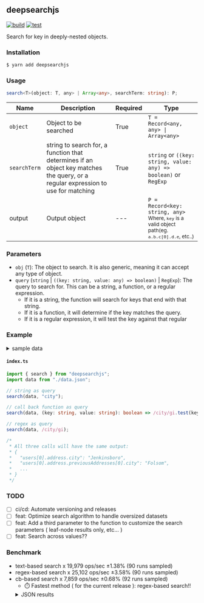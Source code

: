 ## deepsearchjs

[![build](https://github.com/wise-introvert/deepsearchjs/actions/workflows/npm-publish.yml/badge.svg)](https://github.com/wise-introvert/deepsearchjs/workflows/npm-publish.yml)
[![test](https://github.com/wise-introvert/deepsearchjs/actions/workflows/test.yml/badge.svg)](https://github.com/wise-introvert/deepsearchjs/workflows/test.yml)

Search for key in deeply-nested objects.

### Installation

```bash
$ yarn add deepsearchjs
```

### Usage

```ts
search<T>(object: T, any> | Array<any>, searchTerm: string): P;
```

| Name         | Description                                                                                                                      | Required | Type                                                                                                              |
| ------------ | -------------------------------------------------------------------------------------------------------------------------------- | -------- | ----------------------------------------------------------------------------------------------------------------- |
| `object`     | Object to be searched                                                                                                            | True     | `T = Record<any, any> \| Array<any>`                                                                              |
| `searchTerm` | string to search for, a function that determines if an object key matches the query, or a regular expression to use for matching | True     | `string` or `((key: string, value: any) => boolean)` or `RegExp`                                                  |
| output       | Output object                                                                                                                    | ---      | `P = Record<key: string, any>`<br /><small>Where, `key` is a valid object path(eg. `a.b.c[0].d.e`, etc..)</small> |

### Parameters

- `obj` (`T`): The object to search. It is also generic, meaning it can accept any type of object.
- `query` (`string` | `((key: string, value: any) => boolean)` | `RegExp`): The query to search for. This can be a string, a function, or a regular expression.
  - If it is a string, the function will search for keys that end with that string.
  - If it is a function, it will determine if the key matches the query.
  - If it is a regular expression, it will test the key against that regular

### Example

<details>
  <summary>sample data</summary>
  <pre>
{
  "users": [
    {
      "id": 39101,
      "name": "Edwin Reichel",
      "email": "Kirk.Bednar@yahoo.com",
      "address": {
        "street": "1709 Carole Branch",
        "city": "Jenkinsboro",
        "state": "TX",
        "zip": "61317-0976",
        "phoneNumbers": [
          { "type": "work", "number": "232.844.3064 x29733" },
          { "type": "work", "number": "950.846.8118 x9126" }
        ],
        "previousAddresses": [
          {
            "street": "82002 Connelly Dale",
            "city": "Folsom",
            "state": "MS",
            "zip": "20367-6986",
            "yearsLived": 10,
            "phoneNumbers": [{ "type": "work", "number": "1-997-352-5842" }],
            "previousAddresses": [
              {
                "street": "663 Emie Way",
                "city": "Gradyton",
                "state": "OH",
                "zip": "09828-8254",
                "yearsLived": 5
              },
              {
                "street": "1991 Consuelo Roads",
                "city": "Gusbury",
                "state": "KY",
                "zip": "69719",
                "yearsLived": 1
              }
            ]
          }
        ]
      },
      "orders": [
        {
          "id": 15686,
          "date": "Sun Jan 22 2023 15:36:15 GMT-0500 (Eastern Standard Time)",
          "total": 83285,
          "items": [
            {
              "name": "Incredible Metal Shoes",
              "quantity": 1,
              "price": "469.00"
            },
            {
              "name": "Unbranded Concrete Chair",
              "quantity": 6,
              "price": "999.00"
            },
            {
              "name": "Licensed Concrete Sausages",
              "quantity": 9,
              "price": "657.00"
            },
            {
              "name": "Electronic Rubber Ball",
              "quantity": 7,
              "price": "117.00"
            }
          ],
          "shippingAddress": {
            "street": "034 Wiza Forge",
            "city": "Glenniemouth",
            "state": "VT",
            "zip": "60082-4617"
          }
        }
      ]
    },
    {
      "id": 41973,
      "name": "Melanie Upton",
      "email": "Alisha.Boyle@yahoo.com",
      "address": {
        "street": "69147 Bode Junctions",
        "city": "Bakersfield",
        "state": "WA",
        "zip": "83859",
        "phoneNumbers": [
          { "type": "home", "number": "(263) 786-2737 x719" },
          { "type": "home", "number": "1-536-445-2960" }
        ],
        "previousAddresses": [
          {
            "street": "99456 Elliott Corner",
            "city": "Joanneburgh",
            "state": "ME",
            "zip": "41321",
            "yearsLived": 9,
            "phoneNumbers": [
              { "type": "work", "number": "(999) 243-1101" },
              { "type": "work", "number": "353.548.4339 x89335" }
            ],
            "previousAddresses": [
              {
                "street": "591 Thomas Way",
                "city": "New Richmond",
                "state": "OH",
                "zip": "19873",
                "yearsLived": 3
              },
              {
                "street": "215 Shanahan Crescent",
                "city": "South Clarissa",
                "state": "MS",
                "zip": "31746",
                "yearsLived": 2
              }
            ]
          }
        ]
      },
      "orders": [
        {
          "id": 21059,
          "date": "Sun Jan 22 2023 11:09:50 GMT-0500 (Eastern Standard Time)",
          "total": 38281,
          "items": [
            { "name": "Rustic Frozen Shirt", "quantity": 3, "price": "797.00" },
            {
              "name": "Luxurious Fresh Salad",
              "quantity": 3,
              "price": "290.00"
            },
            {
              "name": "Ergonomic Bronze Pizza",
              "quantity": 10,
              "price": "380.00"
            }
          ],
          "shippingAddress": {
            "street": "35692 Miller Locks",
            "city": "Bowie",
            "state": "TN",
            "zip": "40565-6785"
          }
        }
      ]
    }
  ]
}
</pre>
</details>

#### **`index.ts`**

```ts
import { search } from "deepsearchjs";
import data from "./data.json";

// string as query
search(data, "city");

// call back function as query
search(data, (key: string, value: string): boolean => /city/gi.test(key));

// regex as query
search(data, /city/gi);

/*
 * All three calls will have the same output:
 * {
 *   "users[0].address.city": "Jenkinsboro",
 *   "users[0].address.previousAddresses[0].city": "Folsom",
 *   ...
 * }
 */
```

### TODO

- [ ] ci/cd: Automate versioning and releases
- [ ] feat: Optimize search algorithm to handle oversized datasets
- [ ] feat: Add a third parameter to the function to customize the search parameters ( leaf-node results only, etc... )
- [ ] feat: Search across values??

### Benchmark

- text-based search x 19,979 ops/sec ±1.38% (90 runs sampled)
- regex-based search x 25,102 ops/sec ±3.58% (90 runs sampled)
- cb-based search x 7,859 ops/sec ±0.68% (92 runs sampled)
  - :stopwatch: Fastest method ( for the current release ): regex-based search!!
  <details> <summary>JSON results</summary> <pre>{
    "0": {
      "name": "text-based search",
      "options": {
        "async": false,
        "defer": false,
        "delay": 0.005,
        "initCount": 1,
        "maxTime": 5,
        "minSamples": 5,
        "minTime": 0.05
      },
      "async": false,
      "defer": false,
      "delay": 0.005,
      "initCount": 1,
      "maxTime": 5,
      "minSamples": 5,
      "minTime": 0.05,
      "id": 1,
      "stats": {
        "moe": 6.883578174057686e-7,
        "rme": 1.375241947108574,
        "sem": 3.5120296806416766e-7,
        "deviation": 0.0000033318039002824387,
        "mean": 0.00005005357921586313,
        "sample": [
          0.000060358975308641975,
          0.00004986986470588236,
          0.00004915540784313726,
          0.00004909794509803922,
          0.00004960843823529412,
          0.000052391345098039216,
          0.00004868670582524272,
          0.00004869669708737864,
          0.000049472566019417476,
          0.00005019597961165049,
          0.000049952736893203885,
          0.00005001776019417476,
          0.000048882450485436894,
          0.00004918792718446602,
          0.00004863552330097087,
          0.000050601817475728154,
          0.000049463075728155345,
          0.000049632903883495146,
          0.00005159060582524272,
          0.00004974107572815534,
          0.00004898247766990291,
          0.00004986515048543689,
          0.00004933527087378641,
          0.00004934763203883495,
          0.00005074853689320388,
          0.00005072083300970873,
          0.00004837239961389961,
          0.000049211678571428574,
          0.00004888758397683397,
          0.0000501642306949807,
          0.000049136375482625486,
          0.00005007179922779923,
          0.00005215060135135135,
          0.00004829638416988417,
          0.000048343972007722006,
          0.00004881321911196911,
          0.00004963836872586873,
          0.00004870794787644788,
          0.00004833090540540541,
          0.000048287808880308885,
          0.0000484894812319538,
          0.00004824012415784408,
          0.00007473412223291627,
          0.00004850199326275265,
          0.00004885087199230029,
          0.00004846806711409396,
          0.00004839247075743049,
          0.000048188513902205174,
          0.00004817393205741627,
          0.0000484082976076555,
          0.00004831838660287082,
          0.00004848276746411483,
          0.00004825645933014354,
          0.000048597714832535886,
          0.00004872703732057416,
          0.00004833685167464115,
          0.00005702933684210527,
          0.000051523940669856456,
          0.00005162206794258374,
          0.00004840120861244019,
          0.000048556964593301434,
          0.00005426512535885167,
          0.00005489907655502392,
          0.0000481908928229665,
          0.000051966198086124404,
          0.00004894116650717703,
          0.00004847371004784689,
          0.000048539705263157896,
          0.00004789574641148325,
          0.000049909293779904306,
          0.00004914079043062201,
          0.00004907992248803828,
          0.0000479339990430622,
          0.00004835808133971291,
          0.00004908313588516746,
          0.000050852024880382775,
          0.000054325060287081336,
          0.000049041828708133976,
          0.000055899783732057417,
          0.00005026062966507177,
          0.00005027453301435406,
          0.00005000733875598086,
          0.00004925674641148325,
          0.00004997318181818182,
          0.000049960941626794254,
          0.00004932768995215311,
          0.000049487044976076556,
          0.00004975580478468899,
          0.000049969021052631584,
          0.00004880006794258373
        ],
        "variance": 1.110091722993727e-11
      },
      "times": {
        "cycle": 0.05230599028057697,
        "elapsed": 5.531,
        "period": 0.00005005357921586313,
        "timeStamp": 1679967257725
      },
      "running": false,
      "count": 1045,
      "cycles": 6,
      "hz": 19978.59125493022
    },
    "1": {
      "name": "regex-based search",
      "options": {
        "async": false,
        "defer": false,
        "delay": 0.005,
        "initCount": 1,
        "maxTime": 5,
        "minSamples": 5,
        "minTime": 0.05
      },
      "async": false,
      "defer": false,
      "delay": 0.005,
      "initCount": 1,
      "maxTime": 5,
      "minSamples": 5,
      "minTime": 0.05,
      "id": 2,
      "stats": {
        "moe": 0.0000014245030066813823,
        "rme": 3.5757583445835217,
        "sem": 7.267872483068277e-7,
        "deviation": 0.000006894909237047791,
        "mean": 0.00003983778738401568,
        "sample": [
          0.000037253244852941176,
          0.000037676782352941176,
          0.00003810007573529412,
          0.000037845288970588236,
          0.00003943904926470589,
          0.00003721002205882353,
          0.000036813852205882354,
          0.00003714474780058651,
          0.000044197040322580646,
          0.00003693990542521994,
          0.000040003131964809383,
          0.00003740362463343109,
          0.000037339293255131966,
          0.00003737724560117302,
          0.00004151969134897361,
          0.00003733971994134897,
          0.00003693871187683284,
          0.00003755795234604106,
          0.000044825392228739,
          0.00003705107771260997,
          0.00003687485483870968,
          0.000036848480205278594,
          0.000038684227272727274,
          0.000037304686217008795,
          0.00003694720747800586,
          0.00003681456304985337,
          0.00003697658797653959,
          0.00003686874340175953,
          0.00003805406011730205,
          0.00003812214516129032,
          0.00004176487536656891,
          0.00003677567668621701,
          0.00003755376759530792,
          0.00003735796847507331,
          0.000037035230205278593,
          0.000037412758797653956,
          0.000048477549120234604,
          0.00004092965835777126,
          0.00003685126173020528,
          0.00003866386876832844,
          0.00003681192008797654,
          0.000037281196480938416,
          0.000036949372434017594,
          0.000036802593841642226,
          0.0000368542008797654,
          0.000036819244134897364,
          0.00004279096114369502,
          0.00003700315762463343,
          0.00003695540615835777,
          0.000037661804252199415,
          0.00003740992448680352,
          0.000036887574046920826,
          0.00003733160190615836,
          0.00003736671774193548,
          0.00003740098607038123,
          0.000040089826246334306,
          0.000037040460410557184,
          0.0000372220293255132,
          0.00003707672947214076,
          0.000037298555718475077,
          0.0000407286862170088,
          0.00003822412536656891,
          0.00004083162243401759,
          0.00003751444354838709,
          0.00003700157258064516,
          0.000037107662023460414,
          0.00003707531891495601,
          0.00003722246847507331,
          0.00003687330278592375,
          0.0000367405637829912,
          0.000037107625366568916,
          0.00003738928739002933,
          0.00005653755425219941,
          0.00007425634677419355,
          0.000054147615102639296,
          0.00005316248240469208,
          0.00003806698387096774,
          0.00004073364369501467,
          0.000037134570381231674,
          0.0000546139435483871,
          0.00007252682331378298,
          0.00006214443914956012,
          0.00003862442228739003,
          0.000037412965542521994,
          0.00003706930425219942,
          0.000037510107771260996,
          0.00003832116862170088,
          0.000037699614369501466,
          0.00003724623240469208,
          0.00003702768475073314
        ],
        "variance": 4.7539773387126947e-11
      },
      "times": {
        "cycle": 0.05433874199179738,
        "elapsed": 5.365,
        "period": 0.00003983778738401568,
        "timeStamp": 1679967263257
      },
      "running": false,
      "count": 1364,
      "cycles": 4,
      "hz": 25101.79569865457
    },
    "2": {
      "name": "cb-based search",
      "options": {
        "async": false,
        "defer": false,
        "delay": 0.005,
        "initCount": 1,
        "maxTime": 5,
        "minSamples": 5,
        "minTime": 0.05
      },
      "async": false,
      "defer": false,
      "delay": 0.005,
      "initCount": 1,
      "maxTime": 5,
      "minSamples": 5,
      "minTime": 0.05,
      "id": 3,
      "stats": {
        "moe": 8.703864487420351e-7,
        "rme": 0.6840171100253313,
        "sem": 4.440747187459363e-7,
        "deviation": 0.000004259415069735982,
        "mean": 0.00012724629778775593,
        "sample": [
          0.00013143122139303484,
          0.00012614572388059702,
          0.0001267536287128713,
          0.00012766753712871285,
          0.00013552989356435644,
          0.00012502002722772275,
          0.00013095360643564357,
          0.00014186255198019802,
          0.00012838200742574258,
          0.00012661299257425742,
          0.00012800144801980199,
          0.00013257469554455446,
          0.00012932897277227723,
          0.00012761549752475247,
          0.00012393821782178218,
          0.00012718183663366336,
          0.00012746233663366336,
          0.00012976288366336634,
          0.0001290696683168317,
          0.00012640740346534654,
          0.00012588776237623762,
          0.00012595315099009902,
          0.00012722426732673266,
          0.00012881444306930693,
          0.00012625281930693069,
          0.0001273760396039604,
          0.0001290458910891089,
          0.000126911948019802,
          0.0001396530891089109,
          0.0001287630618811881,
          0.00013780911633663365,
          0.00013289198267326733,
          0.000126344599009901,
          0.0001283548118811881,
          0.00012964520544554454,
          0.00012826303712871288,
          0.00012565634653465346,
          0.0001243124938271605,
          0.00012539193580246913,
          0.00012384284691358024,
          0.00012348398271604937,
          0.00012543734567901235,
          0.00012369956790123457,
          0.00012407325925925926,
          0.00012369168148148148,
          0.00012428292839506173,
          0.00012511543703703704,
          0.00013408408641975308,
          0.00012806222962962962,
          0.00012416438349514562,
          0.0001238340072815534,
          0.00012539204368932039,
          0.00012459174637681158,
          0.00012447809420289854,
          0.00012242159420289855,
          0.00013834863526570047,
          0.00012575317874396135,
          0.00012606503623188405,
          0.0001239271570048309,
          0.00012560438405797103,
          0.0001261292608695652,
          0.00012362519806763286,
          0.00012813742753623188,
          0.00012497515700483092,
          0.00012501657487922705,
          0.00012145214734299516,
          0.00012510671014492755,
          0.00012858533574879226,
          0.00014632734541062802,
          0.00012406116666666668,
          0.00012404847584541063,
          0.00012409982850241546,
          0.00013208499516908213,
          0.00012409644685990338,
          0.0001246627971014493,
          0.0001222111304347826,
          0.00012471524396135265,
          0.00012565050966183576,
          0.00012345084541062802,
          0.00012175042270531402,
          0.00013071943478260869,
          0.00012805791787439614,
          0.00012678766666666667,
          0.0001268470724637681,
          0.00012537113526570049,
          0.0001243772801932367,
          0.00012556136714975846,
          0.00012647892512077295,
          0.00012610150483091786,
          0.0001256516739130435,
          0.00012595955314009664,
          0.00012795106763285026
        ],
        "variance": 1.8142616736293974e-11
      },
      "times": {
        "cycle": 0.052679967284130956,
        "elapsed": 5.422,
        "period": 0.00012724629778775593,
        "timeStamp": 1679967268622
      },
      "running": false,
      "count": 414,
      "cycles": 5,
      "hz": 7858.774812199082
    },
    "options": {},
    "length": 3,
    "events": {
      "cycle": [
        null
      ],
      "complete": [
        null
      ]
    },
    "running": false
  }</pre> </details>
